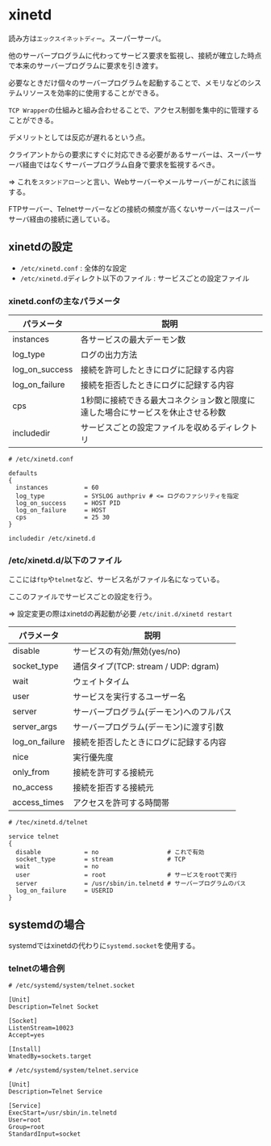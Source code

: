 # xinetd

読み方は`エックスイネットディー`。スーパーサーバ。

他のサーバープログラムに代わってサービス要求を監視し、接続が確立した時点で本来のサーバープログラムに要求を引き渡す。

必要なときだけ個々のサーバープログラムを起動することで、メモリなどのシステムリソースを効率的に使用することができる。

`TCP Wrapper`の仕組みと組み合わせることで、アクセス制御を集中的に管理することができる。

デメリットとしては反応が遅れるという点。

クライアントからの要求にすぐに対応できる必要があるサーバーは、スーパーサーバ経由ではなくサーバープログラム自身で要求を監視するべき。

=> これを`スタンドアローン`と言い、Webサーバーやメールサーバーがこれに該当する。

FTPサーバー、Telnetサーバーなどの接続の頻度が高くないサーバーはスーパーサーバ経由の接続に適している。

## xinetdの設定

- `/etc/xinetd.conf` : 全体的な設定
- `/etc/xinetd.d`ディレクト以下のファイル : サービスごとの設定ファイル


### xinetd.confの主なパラメータ

| パラメータ     | 説明                                                                            |
|----------------|---------------------------------------------------------------------------------|
| instances      | 各サービスの最大デーモン数                                                      |
| log_type       | ログの出力方法                                                                  |
| log_on_success | 接続を許可したときにログに記録する内容                                          |
| log_on_failure | 接続を拒否したときにログに記録する内容                                          |
| cps            | 1秒間に接続できる最大コネクション数と限度に達した場合にサービスを休止させる秒数 |
| includedir     | サービスごとの設定ファイルを収めるディレクトリ                                  |

```
# /etc/xinetd.conf

defaults
{
  instances          = 60
  log_type           = SYSLOG authpriv # <= ログのファシリティを指定
  log_on_success     = HOST PID
  log_on_failure     = HOST
  cps                = 25 30
}

includedir /etc/xinetd.d
```

### /etc/xinetd.d/以下のファイル

ここには`ftp`や`telnet`など、サービス名がファイル名になっている。

ここのファイルでサービスごとの設定を行う。

=> 設定変更の際はxinetdの再起動が必要 `/etc/init.d/xinetd restart`

| パラメータ     | 説明                                                                            |
|----------------|---------------------------------------------------------------------------------|
| disable        | サービスの有効/無効(yes/no)                                                     |
| socket_type    | 通信タイプ(TCP: stream / UDP: dgram)                                            |
| wait           | ウェイトタイム                                                                  |
| user           | サービスを実行するユーザー名                                                    |
| server         | サーバープログラム(デーモン)へのフルパス                                        |
| server_args    | サーバープログラム(デーモン)に渡す引数                                          |
| log_on_failure | 接続を拒否したときにログに記録する内容                                          |
| nice           | 実行優先度                                                                      |
| only_from      | 接続を許可する接続元                                                            |
| no_access      | 接続を拒否する接続元                                                            |
| access_times   | アクセスを許可する時間帯                                                        |

```
# /tec/xinetd.d/telnet

service telnet
{
  disable            = no                   # これで有効
  socket_type        = stream               # TCP
  wait               = no
  user               = root                 # サービスをrootで実行
  server             = /usr/sbin/in.telnetd # サーバープログラムのパス
  log_on_failure     = USERID
}
```

## systemdの場合

systemdではxinetdの代わりに`systemd.socket`を使用する。

### telnetの場合例

```
# /etc/systemd/system/telnet.socket

[Unit]
Description=Telnet Socket

[Socket]
ListenStream=10023
Accept=yes

[Install]
WnatedBy=sockets.target
```

```
# /etc/systemd/system/telnet.service

[Unit]
Description=Telnet Service

[Service]
ExecStart=/usr/sbin/in.telnetd
User=root
Group=root
StandardInput=socket
```

